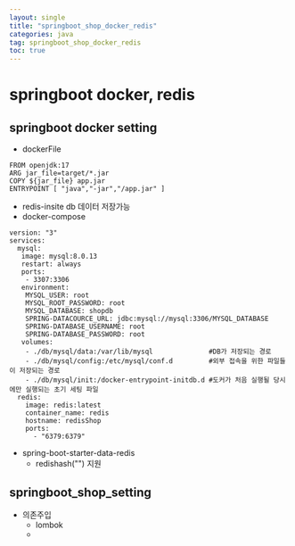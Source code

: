 ```yaml
---
layout: single
title: "springboot_shop_docker_redis"
categories: java
tag: springboot_shop_docker_redis
toc: true
---
```

 
# springboot docker, redis

## springboot docker setting

- dockerFile
```
FROM openjdk:17
ARG jar_file=target/*.jar
COPY ${jar_file} app.jar
ENTRYPOINT [ "java","-jar","/app.jar" ]
```

- redis-insite db 데이터 저장가능
- docker-compose
```
version: "3"
services:
  mysql:
   image: mysql:8.0.13
   restart: always
   ports:
    - 3307:3306
   environment:
    MYSQL_USER: root
    MYSQL_ROOT_PASSWORD: root
    MYSQL_DATABASE: shopdb
    SPRING-DATACOURCE_URL: jdbc:mysql://mysql:3306/MYSQL_DATABASE
    SPRING-DATABASE_USERNAME: root
    SPRING-DATABASE_PASSWORD: root
   volumes:
    - ./db/mysql/data:/var/lib/mysql              #DB가 저장되는 경로
    - ./db/mysql/config:/etc/mysql/conf.d		  #외부 접속을 위한 파일들이 저장되는 경로
    - ./db/mysql/init:/docker-entrypoint-initdb.d #도커가 처음 실행될 당시에만 실행되는 초기 세팅 파일 
  redis:
    image: redis:latest
    container_name: redis
    hostname: redisShop
    ports:
      - "6379:6379"
```

- spring-boot-starter-data-redis
  - redishash("") 지원


## springboot_shop_setting

- 의존주입
  - lombok
  - 

